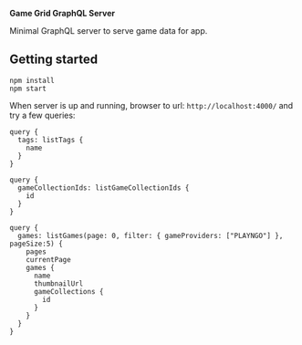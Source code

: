 <strong>Game Grid GraphQL Server</strong>

Minimal GraphQL server to serve game data for app.

## Getting started

```
npm install 
npm start
```

When server is up and running, browser to url: `http://localhost:4000/` and try a few queries:

```
query {
  tags: listTags {
    name
  }
}
```

```
query {
  gameCollectionIds: listGameCollectionIds {
    id
  }
}
```

```
query {
  games: listGames(page: 0, filter: { gameProviders: ["PLAYNGO"] }, pageSize:5) {
    pages
    currentPage
    games {
      name
      thumbnailUrl
      gameCollections {
        id
      }
    }
  }
}
```

